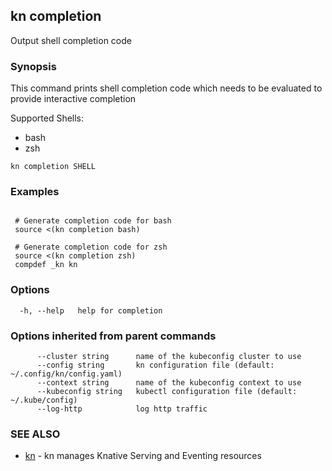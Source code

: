 ## kn completion

Output shell completion code

### Synopsis


This command prints shell completion code which needs to be evaluated
to provide interactive completion

Supported Shells:
 - bash
 - zsh

```
kn completion SHELL
```

### Examples

```

 # Generate completion code for bash
 source <(kn completion bash)

 # Generate completion code for zsh
 source <(kn completion zsh)
 compdef _kn kn
```

### Options

```
  -h, --help   help for completion
```

### Options inherited from parent commands

```
      --cluster string      name of the kubeconfig cluster to use
      --config string       kn configuration file (default: ~/.config/kn/config.yaml)
      --context string      name of the kubeconfig context to use
      --kubeconfig string   kubectl configuration file (default: ~/.kube/config)
      --log-http            log http traffic
```

### SEE ALSO

* [kn](kn.md)	 - kn manages Knative Serving and Eventing resources

